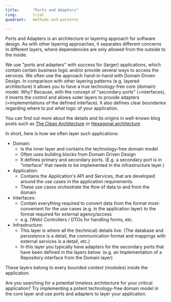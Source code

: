 ```yaml
---
title:      "Ports and Adapters"
ring:       trial
quadrant:   methods-and-patterns

---
```


Ports and Adapters is an architecture or layering approach for software design. As with other layering approaches, it separates different concerns in different layers, where dependencies are only allowed from the outside to the inside.

We use "ports and adapters" with success for (larger) applications, which contain certain business logic and/or provide several ways to access the services.
We often use the approach hand-in-hand with Domain Driven Design. In comparison with other layering patterns (e.g. layered architecture) it allows you to have a true technology-free core (domain) model. Why? Because, with the concept of "secondary ports" (=interfaces), it inverts the control and allows outer layers to provide adapters (=implementations of the defined interface).
It also defines clear boundaries regarding where to put what logic of your application.

You can find out more about the details and its origins in well-known blog posts such as [The Clean Architecture](https://8thlight.com/blog/uncle-bob/2012/08/13/the-clean-architecture.html) or [Hexagonal architecture](http://alistair.cockburn.us/Hexagonal+architecture)

In short, here is how we often layer such applications:
- Domain:
  - Is the inner layer and contains the technology-free domain model
  - Often uses building blocks from Domain Driven Design
  - It defines primary and secondary ports. (E.g. a secondary port is in "interface" that needs to be implemented in the infrastructure layer.)
- Application:
  - Contains the Application's API and Services, that are developed around the use cases in the application requirements.
  - These use cases orchestrate the flow of data to and from the domain
- Interfaces:
  - Contain everything required to convert data from the format most-convenient for the use cases (e.g. in the application layer) to the format required for external agency/access
  - e.g. (Web) Controllers / DTOs for handling forms, etc.
- Infrastructure:
  - This layer is where all the (technical) details live. (The database and persistence is a detail, the communication format and mappings with external services is a detail, etc.)
  - In this layer you typically have adapters for the secondary ports that have been defined in the layers below. (e.g. an Implementation of a Repository interface from the Domain layer)

These layers belong to every bounded context (modules) inside the application.

Are you searching for a potential timeless architecture for your critical application? Try implementing a potent technology-free domain model in the core layer and use ports and adapters to layer your application.
